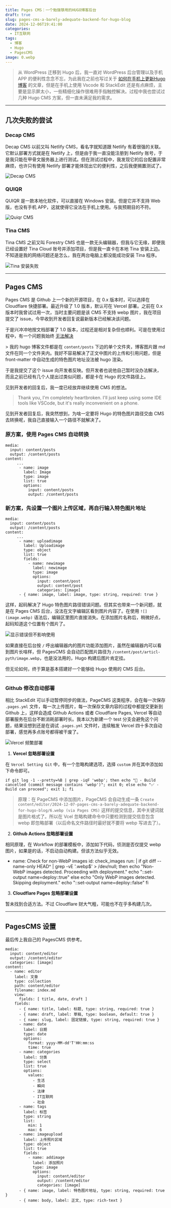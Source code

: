 ```yaml
---
title: Pages CMS：一个勉强够用的HUGO博客后台
draft: true
slug: pages-cms-a-barely-adequate-backend-for-hugo-blog
date: 2024-12-06T19:41:00
categories:
  - IT互联网
tags:
  - 博客
  - Hugo
  - PagesCMS
image: 0.webp
---
```

> 从 WordPress 迁移到 Hugo 后，我一直对 WordPress 后台管理以及手机 APP 的便利性念念不忘，为此我在之前也写过关于 [如何在手机上更新Hugo博客](https://hyruo.com/article/how-to-update-a-hugo-blog-on-an-android-phone/\)]\(https://hyruo.com/article/how-to-update-a-hugo-blog-on-an-android-phone/) 的文章，但是在手机上使用 Vscode 和 StackEdit 还是有点麻烦，主要是显示屏太小，一些精细化操作很难用手指触控解决。过程中我也尝试过几种 Hugo CMS 方案，但一直未满足我的需求。

* * *

## 几次失败的尝试

### Decap CMS

Decap CMS 以前又叫 Netlify CMS，看名字就知道跟 Netlify 有着很强的关联。它默认部署方式就是在 Netlify 上，但是由于我一直没能注册到 Netlify 账号，于是我只能在甲骨文服务器上进行测试。但在测试过程中，我发现它的后台配置非常麻烦，也许只有使用 Netlify 部署才能体现出它的便利性，之后我便搁置测试了。

![Decap CMS](1.webp)

### QUIQR

QUIQR 是一款本地化软件，可以直接在 Windows 安装。但是它并不支持 Web 版，也没有手机 APP，这就使得它没法在手机上使用。与我预期目的不符。

![Quiqr CMS](4.webp)

### Tina CMS

Tina CMS 之前又叫 Forestry CMS 也是一款无头编辑器，但我与它无缘，即便我已经设置好 Tina Cloud 账号并添加项目，但是我一直卡在本地 Tina 安装上边。不知道是我的网络问题还是怎么，我在两台电脑上都没能成功安装 Tina 程序。

![Tina 安装失败](2.webp)

* * *

## Pages CMS

Pages CMS 是 Github 上一个新的开源项目，在 0.x 版本时，可以选择在 Cloudflare 快捷部署。最近升级了 1.0 版本，默认可在 Vercel 部署。之前在 0.x 版本时我曾试过用一次，当时主要问题是该 CMS 不支持 webp 图片，我在项目提交了 issue，今早收到开发者回复说最新版本已经解决该问题。

于是兴冲冲地按文档部署了 1.0 版本，过程还是相对复杂但也顺利。可是在使用过程中，有一个问题我始终 [无法解决](https://github.com/pages-cms/pages-cms/issues/129)

\> 我的 hugo 博客文件都是在 `content/posts` 下边的单个文件夹，博客图片跟 md 文件在同一个文件夹内。我好不容易解决了正文中图片的上传和引用问题，但是 front-matter 中自动生成的特色图片地址没法被 hugo 渲染。

于是我提交了这个 issue 向开发者反映。但开发者也说他自己暂时没办法解决，而且之前已经有几个人提出过类似问题，都是卡在 Hugo 的文件路径上。

见到开发者的回复后，我一度已经放弃继续使用 CMS 的想法。

> Thank you, I'm completely heartbroken. I'll just keep using some IDE tools like VSCode, but it's really inconvenient on a phone.

见到开发者回复后，我突然想到，为啥一定要将 Hugo 的特色图片路径交由 CMS 去转换呢，我自己直接输入一个路径不就解决了。

### 原方案，使用 Pages CMS 自动转换

```
media:
  input: content/posts
  output: /content/posts 
content:
     ...
      - name: image
        label: Image
        type: image
        list: true
        options:
          input: content/posts
          output: /content/posts
```

### 新方案，先设置一个图片上传区域，再自行输入特色图片地址

```
media:
  input: content/posts
  output: /content/posts 
content:
     ...
      - name: uploadimage
        label: Uploadimage
        type: object
        list: true
        fields:
          - name: newimage
            label: newimage
            type: image
            options:
              input: content/post
              output: content/post
              categories: [image]
      - { name: image, label: image, type: string, required: true }
```

这样，起码解决了 Hugo 特色图片路径错误问题。但其实也带来一个新问题，就是在 Pages CMS 后台，没法在文字编辑区看到图片内容了。在使用 `![](image.webp)` 语法后，编辑区里图片直接消失。在添加图片名称后，稍微好点，起码知道这个位置有个图片了。

![显示错误但不影响使用](3.webp)

如果直接在后台按 `/` 呼出编辑器内的图片功能添加图片，虽然在编辑器内可以看到图片长啥样，但 PagesCMS 会自动匹配图片路径为 `/content/post/articl-pyth/image.webp`，也是没法用的，Hugo 构建后图片肯定挂。

但无论如何，终于算是基本搭建好一个能够给 Hugo 使用的 CMS 后台。

* * *

### Github 修改自动部署

相比 StackEdit 可以手动暂停同步的做法，PageCMS 这类程序，会在每一次保存 `.pages.yml` 文件，每一次上传图片，每一次保存文章内容的过程中都提交更新到 Github 上，这样会造成 Github Actions 或者 Cloudflare Pages, Vercel 等自动部署服务在后台不断消耗部署时长。我本以为新建一个 test 分支会避免这个问题，结果没想到还是在调试 `.pages.yml` 文件时，连续触发 Vercel 四十多次自动部署，感觉再多点账号都得被干废了。

![Vercel 频繁部署](5.webp)

1. **Vercel 忽略部署设置**

在 `Vercel Setting Git` 中，有一个忽略构建选项，选择 `custom` 并在其中添加如下命令即可。

```
if git log -1 --pretty=%B | grep -iqF 'webp'; then echo "🛑 - Build cancelled (commit message contains 'webp')"; exit 0; else echo "✅ - Build can proceed"; exit 1; fi
```


> 原理：在 PageCMS 中添加图片，PageCMS 会自动生成一条 `Create content/editor/2024-12-07-pages-cms-a-barely-adequate-backend-for-hugo-blog/6.webp (via Pages CMS)` 这样的提交信息，其中关键词就是图片格式了。所以在 Vcel 忽略构建命令中只要检测到提交信息包含 webp 即忽略部署（以后命名文件路径时最好就不要将 webp 写进去了）。


2. **Github Actions 忽略部署设置**

相同原理，在 Workflow 的部署模板中，添加如下代码，侦测是否仅提交 webp 图片，如果是的话，不启动自动构建。但该方法似乎无效。

- name: Check for non-WebP images
        id: check_images
        run: |
          if git diff --name-only HEAD^ | grep -vE '\.webp$' > /dev/null; then
            echo "Non-WebP images detected. Proceeding with deployment."
            echo "::set-output name=deploy::true"
          else
            echo "Only WebP images detected. Skipping deployment."
            echo "::set-output name=deploy::false"
          fi

3. **Cloudflare Pages 忽略部署设置**

暂未找到合适方法。不过 Cloudflare 财大气粗，可能也不在乎多构建几次。

* * *

## PagesCMS 设置

最后传上我自己的 PagesCMS 供参考。

```
media:
  input: content/editor
  output: /content/editor
  categories: [image]
content:
  - name: editor
    label: 文章
    type: collection
    path: content/editor
    filename: index.md
    view:
      fields: [ title, date, draft ]
    fields:
      - { name: title, label: 标题, type: string, required: true }
      - { name: draft, label: 草稿, type: boolean, default: true }
      - { name: slug, label: 固定链接, type: string, required: true }
      - name: date
        label: 日期
        type: date
        options:
          format: yyyy-MM-dd'T'HH:mm:ss
          time: true
      - name: categories
        label: 分类
        type: select
        list: true
        options:
          values:
            - 生活
            - 瞬间
            - 法律
            - IT互联网
            - 社会
      - name: tags
        label: 标签
        type: string
        list:
          min: 1
          max: 6
      - name: imageupload
        label: 上传照片区域
        type: object
        list: true
        fields:
          - name: addimage
            label: 添加照片
            type: image
            options:
              input: content/editor
              output: /content/editor
              categories: [image]
      - { name: image, label: 特色图片地址, type: string, required: true }
      - { name: body, label: 正文, type: rich-text }
```